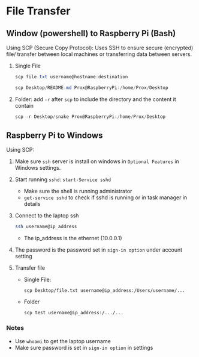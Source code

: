 # File Transfer

## Window (powershell) to Raspberry Pi (Bash)

Using SCP (Secure Copy Protocol): Uses SSH to ensure secure (encrypted) file/ transfer between local machines or transferring data between servers.

1. Single File

   ```powershell
   scp file.txt username@hostname:destination
   ```

   ```powershell
   scp Desktop/README.md Prox@RaspberryPi:/home/Prox/Desktop
   ```

2. Folder: add `-r` after `scp` to include the directory and the content it contain

   ```powershell
   scp -r Desktop/snake Prox@RaspberryPi:/home/Prox/Desktop
   ```

   

## Raspberry Pi to Windows

Using SCP:

1. Make sure `ssh` server is install on windows in `Optional Features` in Windows settings.

2. Start running `sshd`: `start-Service sshd` 
   - Make sure the shell is running administrator
   - `get-service sshd` to check if sshd is running or in task manager in details

3. Connect to the laptop ssh

   ```bash
   ssh username@ip_address
   ```

   - The ip_address is the ethernet (10.0.0.1)

4. The password is the password set in `sign-in option` under account setting

5. Transfer file

   - Single File: 

     `scp Desktop/file.txt username@ip_address:/Users/username/...`

   - Folder

     `scp test username@ip_address:/.../...`

### Notes

- Use `whoami` to get the laptop username
- Make sure password is set in `sign-in option` in settings
